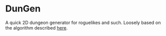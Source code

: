 DunGen
======

A quick 2D dungeon generator for roguelikes and such. Loosely based on the algorithm described [here](http://journal.stuffwithstuff.com/2014/12/21/rooms-and-mazes/).
